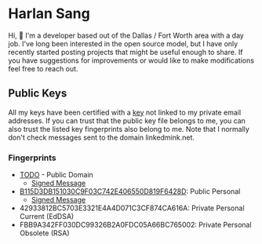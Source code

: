 # Harlan Sang

Hi, :wave: I'm a developer based out of the Dallas / Fort Worth area with a day job. I've long been
interested in the open source model, but I have only recently started posting projects that might be
useful enough to share. If you have suggestions for improvements or would like to make modifications
feel free to reach out.

## Public Keys

All my keys have been certified with a [key](keys/harlan.sang@linkedmink.net.gpg) not linked to
my private email addresses. If you can trust that the public key file belongs to me, you can also
trust the listed key fingerprints also belong to me. Note that I normally don't check messages sent
to the domain linkedmink.net.

### Fingerprints

- [TODO](keys/linkedmink.net.gpg) - Public Domain
  - [Signed Message](keys/linkedmink.net.signed.asc)
- [B115D3DB151030C9F03C742E406550D819F6428D](keys/harlan.sang@linkedmink.net.gpg): Public Personal
  - [Signed Message](keys/harlan.sang@linkedmink.net.signed.asc)
- 42933812BC5703E3321E4A4D071C3CF874CA616A: Private Personal Current (EdDSA)
- FBB9A342FF030DC99326B2A0FDC05A66BC765002: Private Personal Obsolete (RSA)
